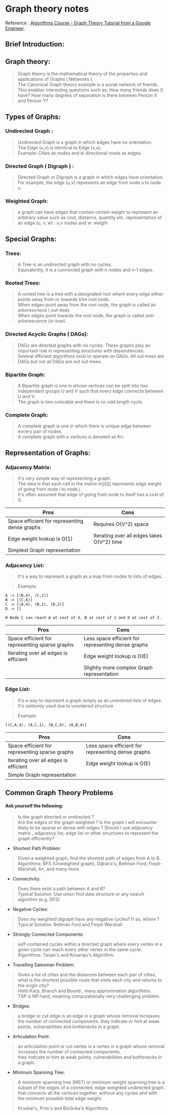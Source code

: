 # Graph theory notes   
Reference : [Algorithms Course - Graph Theory Tutorial from a Google Engineer](https://www.youtube.com/watch?v=09_LlHjoEiY).  

## Brief Introduction:  
## Graph theory:  
> Graph theory is the mathematical theory of the properties and applications of Graphs ( Networks ).   
> The Canonical Graph theory example is a social network of friends. This enables interesting questions such as: How many friends does X have? How many degrees of separation is there between Person X and Person Y?

## Types of Graphs:  

### Undirected Graph :
> Undirected Graph is a graph in which edges have no orientation.  
> The Edge (u,v) is identical to Edge (v,u).     
> Example: Cities as nodes and bi directional roads as edges.    


### Directed Graph ( Digraph ) :    
> Directed Graph or Digraph is a graph in which edges have orientation.
> For example, the edge (u,v) represents an edge from node u to node v.

### Weighted Graph:   
> a graph can have edges that contain certain weight to represent an arbitrary value such as cost, distance, quantity etc.
> representation of an edge (u, v, w) : u,v nodes and w: weight

## Special Graphs:    

### Trees:
> A Tree is an undirected graph with no cycles.    
> Equivalently, it is a connected graph with n nodes and n-1 edges.

### Rooted Trees:   
> A rooted tree is a tree with a designated root where every edge either points away from or towards trhe root node.    
> When edges point away from the root node, the graph is called an arborescnece ( out-tree).   
> When edges point towards the root node, the graph is called anti-arborescence (in-tree).    

### Directed Acyclic Graphs ( DAGs):    
> DAGs are directed graphs with no cycles. These graphs play an important role in representing structures with dependencies.    
> Several efficient algorithms exist to operate on DAGs. 
> All out-trees are DAGs but not all DAGs are not out-trees. 


### Bipartite Graph:   
> A Bipartite graph is one in whose vertices can be split into two independant groups U and V such that every edge connecte between U and V.    
> The graph is two colorable and there is no odd length cycle. 

### Complete Graph:    
> A complete graph is one in which there is unique edge between evcery pair of nodes.     
> A complete graph with n vertices is denoted as Kn. 

## Representation of Graphs:   
### Adjacency Matrix: 
> It's very simple way of representing a graph.   
> The idea is that each cell in the matrix m[i][j] represents edge weight of going from node i to node j.    
> It's often assumed that edge of going from node to itself has a cost of 0. 

| Pros | Cons |
| ----------- | ----------- |
| Space efficient for representing dense graphs | Requires O(V^2) space |
| Edge weight lookup is O(1) | Iterating over all edges takes O(V^2) time |
| Simplest Graph representation |  |

### Adjacency List: 
> It's a way to represent a graph as a map from nodes to lists of edges.    

> Example: 
```
A -> [(B,4), (C,1)]
B -> [(C,6)]
C -> [(A,4), (B,1), (D,2)]
D -> []

# Node C can reach A at cost of 4, B at cost of 1 and D at cost of 2.
```

| Pros | Cons |
| ----------- | ----------- |
| Space efficient for representing sparse graphs | Less space efficient for representing dense graphs |
| Iterating over all edges is efficient | Edge weight lookup is O(E) |
| | Slightly more complex Graph representation  |


### Edge List: 
> It's a way to represent a graph simply as an unordered lists of edges.  
> It's seldomly used due to unordered structure

> Example: 
```
[(C,A,4), (A,C,1), (B,C,6), (A,B,4)]
```

| Pros | Cons |
| ----------- | ----------- |
| Space efficient for representing sparse graphs | Less space efficient for representing dense graphs |
| Iterating over all edges is efficient | Edge weight lookup is O(E) |
|Simple Graph representation |  |

## Common Graph Theory Problems
#### Ask yourself the following:
> Is the graph directed or undirected ?      
> Are the edges of the graph weighted ?
> Is the graph I will encounter likely to be sparse or dense with edges ?
> Should I use adjacency matrix , adjacency list, edge list or other structures to represent the graph efficiently?

* Shortest Path Problem:     
> Given a weighted graph, find the shortest path of edges from A to B.   
> Algorithms: BFS (Unweighted graph), Dijkstra's, Bellman Ford, Floyd-Warshall, A*, and many more. 

* Connectivity:    
> Does there exist a path between A and B?    
> Typical Solution: Use union find data structure or any search algorithm (e.g. DFS)

* Negative Cycles:    
> Does my weighted digraph have any negative cycles? If so, where ?
> Typical Solution: Bellman Ford and Floyd-Warshall

* Strongly Connected Components:   
> self-contained cycles within a directed graph where every vertex in a given cycle can reach every other vertex in the same cycle. 
> Algorithms: Tarjan's and Kosaraju's Algorithm.   
* Travelling Salesman Problem:   
> Given a list of cities and the distances between each pair of cities, what is the shortest possible route that visits each city and returns to the origin city?    
> Held-Karp, Branch and Bound , many approximation algorithms.  
> TSP is NP-hard, meaning computationally very challenging problem. 

* Bridges:   
> a bridge or cut edge is an edge in a graph whose removal increases the number of connected components. 
> they indicate or hint at weak points, vulnerabilities and bottlenecks in a graph.   

* Articulation Point:    
> an articulation point or cut vertex is a vertex in a graph whose removal increases the number of connected components.    
> they indicate or hint at weak points, vulnerabilities and bottlenecks in a graph.   

* Minimum Spanning Tree:   
> A minimum spanning tree (MST) or minimum weight spanning tree is a subset of the edges of a connected, edge-weighted undirected graph that connects all the vertices together, without any cycles and with the minimum possible total edge weight. 

> Kruskal's, Prim's and Borůvka's Algorithms. 


